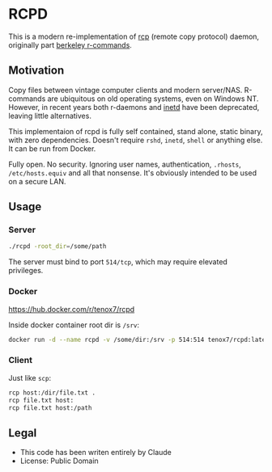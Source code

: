 # RCPD

This is a modern re-implementation of [rcp](https://linux.die.net/man/1/rcp) (remote copy protocol) daemon, originally part [berkeley r-commands](https://en.wikipedia.org/wiki/Berkeley_r-commands).

## Motivation

Copy files between vintage computer clients and modern server/NAS. R-commands are ubiquitous on old operating systems, even on Windows NT. However, in recent years both r-daemons and [inetd](https://en.wikipedia.org/wiki/Inetd) have
been deprecated, leaving little alternatives.

This implementaion of rcpd is fully self contained, stand alone, static binary, with zero dependencies. Doesn't require `rshd`, `inetd`, `shell` or anything else. It can be run from Docker.

Fully open. No security. Ignoring user names, authentication, `.rhosts`, `/etc/hosts.equiv` and all that nonsense. It's obviously intended to be used
on a secure LAN.

## Usage

### Server

```sh
./rcpd -root_dir=/some/path
```

The server must bind to port `514/tcp`, which may require elevated privileges.

### Docker

https://hub.docker.com/r/tenox7/rcpd

Inside docker container root dir is `/srv`:

```sh
docker run -d --name rcpd -v /some/dir:/srv -p 514:514 tenox7/rcpd:latest
```

### Client

Just like `scp`:

```sh
rcp host:/dir/file.txt .
rcp file.txt host:
rcp file.txt host:/path
```

## Legal

- This code has been writen entirely by Claude
- License: Public Domain
